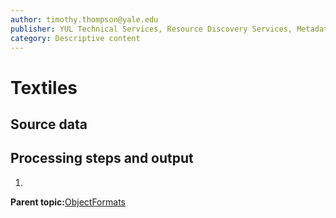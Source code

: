 ```yaml
---
author: timothy.thompson@yale.edu
publisher: YUL Technical Services, Resource Discovery Services, Metadata Services Unit
category: Descriptive content
---
```


# Textiles

## Source data

## Processing steps and output

1.  
**Parent topic:**[ObjectFormats](../../concepts/supertypes/objectformats.md)

